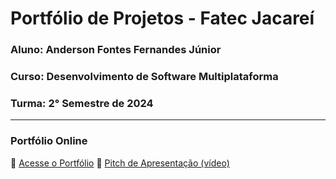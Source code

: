 # Portfólio de Projetos - Fatec Jacareí
### Aluno: Anderson Fontes Fernandes Júnior
### Curso: Desenvolvimento de Software Multiplataforma
### Turma: 2° Semestre de 2024
---
 
### Portfólio Online  
🔗 [Acesse o Portfólio](https://fatec-jacarei-dsm-portfolio.github.io/ra2581392423014/)
🎤 [Pitch de Apresentação (vídeo)](LINK_PARA_VIDEO_NO_TEAMS)
